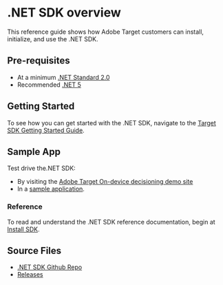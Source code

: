 # .NET SDK overview

This reference guide shows how Adobe Target customers can install, initialize, and use the .NET SDK.

## Pre-requisites

* At a minimum [.NET Standard 2.0](https://github.com/dotnet/standard/blob/v2.1.0/docs/versions/netstandard2.0.md)
* Recommended [.NET 5](https://github.com/dotnet/core/blob/main/release-notes/5.0/README.md)

## Getting Started

To see how you can get started with the .NET SDK, navigate to the [Target SDK Getting Started Guide](../sdk-guides/getting-started/index.md).

## Sample App

Test drive the.NET SDK:

* By visiting the [Adobe Target On-device decisioning demo site](https://github.com/adobe/on-device-decisioning-demo-site)
* In a [sample application](../sdk-guides/sample-apps/).

### Reference

To read and understand the .NET SDK reference documentation, begin at [Install SDK](install-sdk.md).

## Source Files

* [.NET SDK Github Repo](https://github.com/adobe/target-dotnet-sdk)
* [Releases](https://github.com/adobe/target-dotnet-sdk/releases)